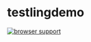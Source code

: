 testlingdemo
============

[![browser support](https://ci.testling.com/miller/testlingdemo.png)
](https://ci.testling.com/miller/testlingdemo)
